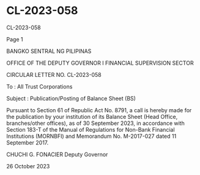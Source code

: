 # CL-2023-058

CL-2023-058

Page 1

BANGKO SENTRAL NG PILIPINAS

OFFICE OF THE DEPUTY GOVERNOR I FINANCIAL SUPERVISION SECTOR

CIRCULAR LETTER NO. CL-2023-058

To : All Trust Corporations

Subject : Publication/Posting of Balance Sheet (BS)

Pursuant to Section 61 of Republic Act No. 8791, a call is hereby made for the publication by your institution of its Balance Sheet (Head Office, branches/other offices), as of 30 September 2023, in accordance with Section 183-T of the Manual of Regulations for Non-Bank Financial Institutions (MORNBFI) and Memorandum No. M-2017-027 dated 11 September 2017.

 CHUCHI G. FONACIER Deputy Governor

26 October 2023